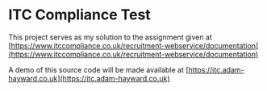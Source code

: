 # ITC Compliance Test

This project serves as my solution to the assignment given at [https://www.itccompliance.co.uk/recruitment-webservice/documentation](https://www.itccompliance.co.uk/recruitment-webservice/documentation)

A demo of this source code will be made available at [https://itc.adam-hayward.co.uk](https://itc.adam-hayward.co.uk)
